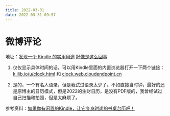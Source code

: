 ```yaml
---
title: 2022-03-31
date: 2022-03-31 09:57
---
```


# 微博评论
地址：[发现一个 Kindle 的实用用途](https://weibo.com/1675423275/Lmh9cx30a)
[好像是这么回事](https://weibo.com/2740311750/LmjcTnCea)

1. 仅仅显示具体时间的话，可以用Kindle里面的内置浏览器打开一下两个链接：[k.ilib.io/u/clock.html](k.ilib.io/u/clock.html) 和 [clock.web.cloudendpoint.cn](clock.web.cloudendpoint.cn)

2. 是的，一个有名人语录，但是我试过语录太少了。不如直接当时钟，最好的还是原博主的日历模式，但是2022的生财日历，是没有PDF版的，我曾经试过自己扫描和拍照，但是太麻烦了。

参考资料：[如果你有闲置的Kindle，让它变身时尚的书桌台历吧！](https://zhuanlan.zhihu.com/p/266156181)